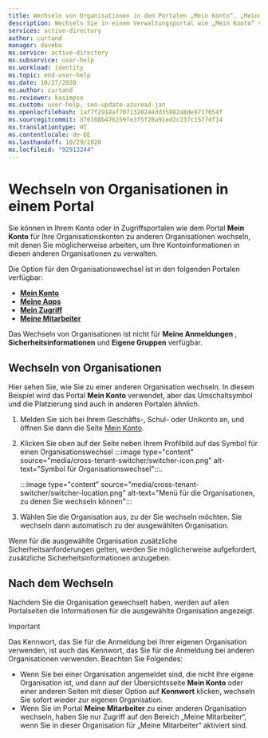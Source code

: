 ```yaml
---
title: Wechseln von Organisationen in den Portalen „Mein Konto“, „Meine Apps“, „Mein Zugriff“ und „Meine Mitarbeiter“ – Azure Active Directory
description: Wechseln Sie in einem Verwaltungsportal wie „Mein Konto“ von einer Organisation zu einer anderen.
services: active-directory
author: curtand
manager: daveba
ms.service: active-directory
ms.subservice: user-help
ms.workload: identity
ms.topic: end-user-help
ms.date: 10/27/2020
ms.author: curtand
ms.reviewer: kasimpso
ms.custom: user-help, seo-update-azuread-jan
ms.openlocfilehash: 1af7f2918af7071320244dd35882a8de9717654f
ms.sourcegitcommit: d76108b476259fe3f5f20a91ed2c237c1577df14
ms.translationtype: HT
ms.contentlocale: de-DE
ms.lasthandoff: 10/29/2020
ms.locfileid: "92913244"
---
```

# <a name="switching-organizations-in-a-portal"></a>Wechseln von Organisationen in einem Portal

Sie können in Ihrem Konto oder in Zugriffsportalen wie dem Portal **Mein Konto** für Ihre Organisationskonten zu anderen Organisationen wechseln, mit denen Sie möglicherweise arbeiten, um Ihre Kontoinformationen in diesen anderen Organisationen zu verwalten.

Die Option für den Organisationswechsel ist in den folgenden Portalen verfügbar:

- [**Mein Konto**](https://myaccount.microsoft.com)
- [**Meine Apps**](https://myapps.microsoft.com)
- [**Mein Zugriff**](https://myaccess.microsoft.com)
- [**Meine Mitarbeiter**](https://mystaff.microsoft.com)

Das Wechseln von Organisationen ist nicht für **Meine Anmeldungen** , **Sicherheitsinformationen** und **Eigene Gruppen** verfügbar.

## <a name="switch-organizations"></a>Wechseln von Organisationen

Hier sehen Sie, wie Sie zu einer anderen Organisation wechseln. In diesem Beispiel wird das Portal **Mein Konto** verwendet, aber das Umschaltsymbol und die Platzierung sind auch in anderen Portalen ähnlich.

1. Melden Sie sich bei Ihrem Geschäfts-, Schul- oder Unikonto an, und öffnen Sie dann die Seite [Mein Konto](https://myaccount.microsoft.com).
1. Klicken Sie oben auf der Seite neben Ihrem Profilbild auf das Symbol für einen Organisationswechsel :::image type="content" source="media/cross-tenant-switcher/switcher-icon.png" alt-text="Symbol für Organisationswechsel":::.

    :::image type="content" source="media/cross-tenant-switcher/switcher-location.png" alt-text="Menü für die Organisationen, zu denen Sie wechseln können":::

1. Wählen Sie die Organisation aus, zu der Sie wechseln möchten. Sie wechseln dann automatisch zu der ausgewählten Organisation.

Wenn für die ausgewählte Organisation zusätzliche Sicherheitsanforderungen gelten, werden Sie möglicherweise aufgefordert, zusätzliche Sicherheitsinformationen anzugeben.

## <a name="after-switching"></a>Nach dem Wechseln

Nachdem Sie die Organisation gewechselt haben, werden auf allen Portalseiten die Informationen für die ausgewählte Organisation angezeigt.

> [!Important]
>Das Kennwort, das Sie für die Anmeldung bei Ihrer eigenen Organisation verwenden, ist auch das Kennwort, das Sie für die Anmeldung bei anderen Organisationen verwenden. Beachten Sie Folgendes:
>
>- Wenn Sie bei einer Organisation angemeldet sind, die nicht Ihre eigene Organisation ist, und dann auf der Übersichtsseite **Mein Konto** oder einer anderen Seiten mit dieser Option auf **Kennwort** klicken, wechseln Sie sofort wieder zur eigenen Organisation.
>- Wenn Sie im Portal **Meine Mitarbeiter** zu einer anderen Organisation wechseln, haben Sie nur Zugriff auf den Bereich „Meine Mitarbeiter“, wenn Sie in dieser Organisation für „Meine Mitarbeiter“ aktiviert sind.
